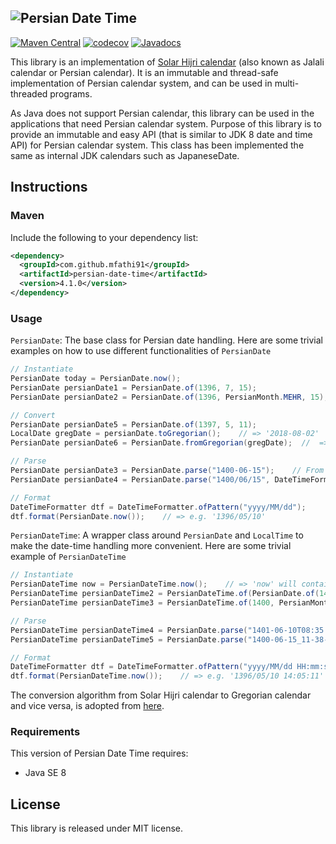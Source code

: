 ![Persian Date Time](https://user-images.githubusercontent.com/29010410/41397561-dc9a470a-6fc9-11e8-923a-112393900b0c.JPG)
----------------------------------------------------
[![Maven Central](https://maven-badges.herokuapp.com/maven-central/com.github.mfathi91/persian-date-time/badge.svg)](http://search.maven.org/#search|ga|1|com.github.mfathi91)
[![codecov](https://codecov.io/gh/mfathi91/persian-date-time/branch/master/graph/badge.svg)](https://codecov.io/gh/mfathi91/persian-date-time)
[![Javadocs](http://javadoc.io/badge/com.github.mfathi91/persian-date-time.svg?color=brightgreen)](http://javadoc.io/doc/com.github.mfathi91/persian-date-time)



This library is an implementation of [Solar Hijri calendar](https://en.wikipedia.org/wiki/Solar_Hijri_calendar) (also known as Jalali calendar or Persian calendar). It is an immutable and thread-safe implementation of Persian calendar system, and can be used in multi-threaded programs.

As Java does not support Persian calendar, this library can be used in the applications that need Persian calendar system. Purpose of this library is to provide an immutable and easy API (that is similar to JDK 8 date and time API) for Persian calendar system. This class has been implemented the same as internal JDK calendars such as JapaneseDate.

## Instructions

### Maven
Include the following to your dependency list:
```xml
<dependency>
  <groupId>com.github.mfathi91</groupId>
  <artifactId>persian-date-time</artifactId>
  <version>4.1.0</version>
</dependency>
```

### Usage
`PersianDate`: The base class for Persian date handling. Here are some trivial examples on how to use different 
functionalities of `PersianDate`
```java
// Instantiate 
PersianDate today = PersianDate.now();
PersianDate persianDate1 = PersianDate.of(1396, 7, 15);
PersianDate persianDate2 = PersianDate.of(1396, PersianMonth.MEHR, 15);

// Convert
PersianDate persianDate5 = PersianDate.of(1397, 5, 11);
LocalDate gregDate = persianDate.toGregorian();    // => '2018-08-02'
PersianDate persianDate6 = PersianDate.fromGregorian(gregDate);  //  => '1397/05/11'

// Parse
PersianDate persianDate3 = PersianDate.parse("1400-06-15");    // From the standard format
PersianDate persianDate4 = PersianDate.parse("1400/06/15", DateTimeFormatter.ofPattern("yyyy/MM/dd"));    // From a desired format

// Format
DateTimeFormatter dtf = DateTimeFormatter.ofPattern("yyyy/MM/dd");
dtf.format(PersianDate.now());    // => e.g. '1396/05/10'
```
`PersianDateTime`: A wrapper class around `PersianDate` and `LocalTime` to make the date-time handling more 
convenient. Here are some trivial example of `PersianDateTime`
```java
// Instantiate
PersianDateTime now = PersianDateTime.now();    // => 'now' will contain the instantiated date and time
PersianDateTime persianDateTime2 = PersianDateTime.of(PersianDate.of(1400, PersianMonth.DEY, 15), LocalTime.of(17, 55, 19));
PersianDateTime persianDateTime3 = PersianDateTime.of(1400, PersianMonth.DEY, 15, 17, 55, 19);

// Parse
PersianDateTime persianDateTime4 = PersianDate.parse("1401-06-10T08:35:11");    // From the standard format
PersianDateTime persianDateTime5 = PersianDate.parse("1400-06-15_11-38-43", DateTimeFormatter.ofPattern("yyyy-MM-dd_HH-mm-ss"));    // From a desired format

// Format
DateTimeFormatter dtf = DateTimeFormatter.ofPattern("yyyy/MM/dd HH:mm:ss");
dtf.format(PersianDateTime.now());    // => e.g. '1396/05/10 14:05:11'
```
The conversion algorithm from Solar Hijri calendar to Gregorian calendar and vice versa, is adopted from [here](https://github.com/soroush/libcalendars).
### Requirements
This version of Persian Date Time requires:
 * Java SE 8

## License
This library is released under MIT license.
